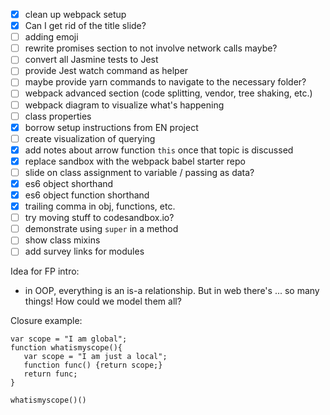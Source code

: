 - [x] clean up webpack setup
- [x] Can I get rid of the title slide?
- [ ] adding emoji
- [ ] rewrite promises section to not involve network calls maybe?
- [ ] convert all Jasmine tests to Jest
- [ ] provide Jest watch command as helper
- [ ] maybe provide yarn commands to navigate to the necessary folder?
- [ ] webpack advanced section (code splitting, vendor, tree shaking, etc.)
- [ ] webpack diagram to visualize what's happening
- [ ] class properties
- [x] borrow setup instructions from EN project
- [ ] create visualization of querying
- [x] add notes about arrow function `this` once that topic is discussed
- [x] replace sandbox with the webpack babel starter repo
- [ ] slide on class assignment to variable / passing as data?
- [x] es6 object shorthand
- [x] es6 object function shorthand
- [x] trailing comma in obj, functions, etc.
- [ ] try moving stuff to codesandbox.io?
- [ ] demonstrate using `super` in a method
- [ ] show class mixins
- [ ] add survey links for modules

Idea for FP intro:

- in OOP, everything is an is-a relationship. But in web there's ... so many things! How could we model them all?


Closure example:

```
var scope = "I am global";
function whatismyscope(){
   var scope = "I am just a local";
   function func() {return scope;}
   return func;
}

whatismyscope()()
```

